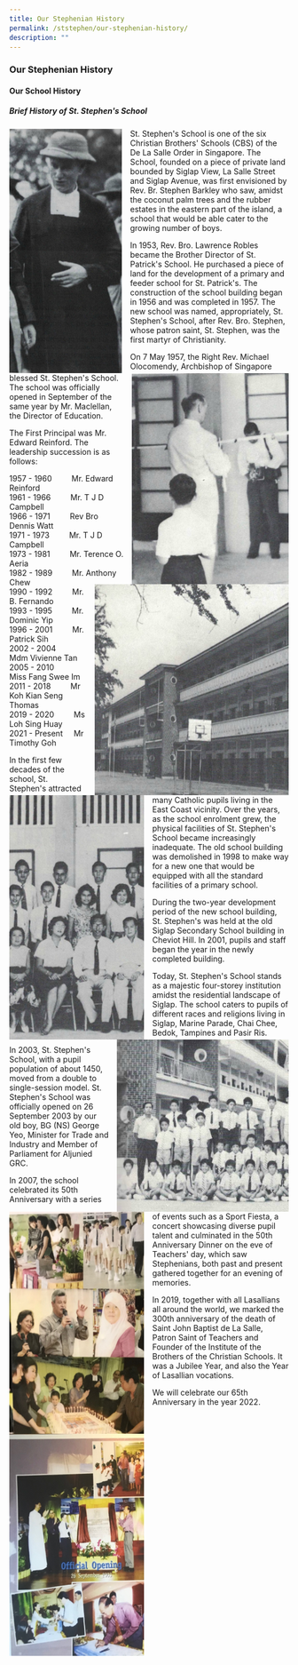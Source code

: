 ```yaml
---
title: Our Stephenian History
permalink: /ststephen/our-stephenian-history/
description: ""
---
```

### Our Stephenian History

#### Our School History

##### Brief History of St. Stephen's School

<img src="/images/osh1.png" style="width:203px;height:440px;margin-right:15px;" align = "left"> St. Stephen's School is one of the six Christian Brothers' Schools (CBS) of the De La Salle Order in Singapore. The School, founded on a piece of private land bounded by Siglap View, La Salle Street and Siglap Avenue, was first envisioned by Rev. Br. Stephen Barkley who saw, amidst the coconut palm trees and the rubber estates in the eastern part of the island, a school that would be able cater to the growing number of boys.

  

In 1953, Rev. Bro. Lawrence Robles became the Brother Director of St. Patrick's School. He purchased a piece of land for the development of a primary and feeder school for St. Patrick's. The construction of the school building began in 1956 and was completed in 1957. The new school was named, appropriately, St. Stephen's School, after Rev. Bro. Stephen, whose patron saint, St. Stephen, was the first martyr of Christianity.

<img src="/images/osh2.png" style="width:283px;height:380px;margin-left:15px;" align = "right"> On 7 May 1957, the Right Rev. Michael Olocomendy, Archbishop of Singapore blessed St. Stephen's School. The school was officially opened in September of the same year by Mr. Maclellan, the Director of Education.

  

The First Principal was Mr. Edward Reinford. The leadership succession is as follows:

<img src="/images/osh3.png" style="width:350px;height:380px;margin-left:15px;" align = "right">  1957 - 1960         Mr. Edward Reinford  
1961 - 1966         Mr. T J D Campbell  
1966 - 1971         Rev Bro Dennis Watt  
1971 - 1973         Mr. T J D Campbell  
1973 - 1981         Mr. Terence O. Aeria  
1982 - 1989         Mr. Anthony Chew  
1990 - 1992         Mr. B. Fernando  
1993 - 1995         Mr. Dominic Yip  
1996 - 2001         Mr. Patrick Sih  
2002 - 2004         Mdm Vivienne Tan  
2005 - 2010         Miss Fang Swee Im  
2011 - 2018         Mr Koh Kian Seng Thomas  
2019 - 2020         Ms Loh Sing Huay  
2021 - Present     Mr Timothy Goh

<img src="/images/osh4.png" style="width:243px;height:440px;margin-right:15px;" align = "left"> In the first few decades of the school, St. Stephen's attracted many Catholic pupils living in the East Coast vicinity. Over the years, as the school enrolment grew, the physical facilities of St. Stephen's School became increasingly inadequate. The old school building was demolished in 1998 to make way for a new one that would be equipped with all the standard facilities of a primary school.  
  
During the two-year development period of the new school building, St. Stephen's was held at the old Siglap Secondary School building in Cheviot Hill. In 2001, pupils and staff began the year in the newly completed building.

<img src="/images/osh5.png" style="width:310px;height:310px;margin-left:15px;" align = "right"> Today, St. Stephen's School stands as a majestic four-storey institution amidst the residential landscape of Siglap. The school caters to pupils of different races and religions living in Siglap, Marine Parade, Chai Chee, Bedok, Tampines and Pasir Ris.

<img src="/images/osh6.png" style="width:243px;height:400px;margin-right:15px;" align = "left"> In 2003, St. Stephen's School, with a pupil population of about 1450, moved from a double to single-session model. St. Stephen's School was officially opened on 26 September 2003 by our old boy, BG (NS) George Yeo, Minister for Trade and Industry and Member of Parliament for Aljunied GRC.  
  
In 2007, the school celebrated its 50th Anniversary with a series of events such as a Sport Fiesta, a concert showcasing diverse pupil talent and culminated in the 50th Anniversary Dinner on the eve of Teachers' day, which saw Stephenians, both past and present gathered together for an evening of memories.


<img src="/images/osh7.png" style="width:243px;height:400px;margin-right:15px;" align = "left"> In 2019, together with all Lasallians all around the world, we marked the 300th anniversary of the death of Saint John Baptist de La Salle, Patron Saint of Teachers and Founder of the Institute of the Brothers of the Christian Schools. It was a Jubilee Year, and also the Year of Lasallian vocations.  
  
We will celebrate our 65th Anniversary in the year 2022.